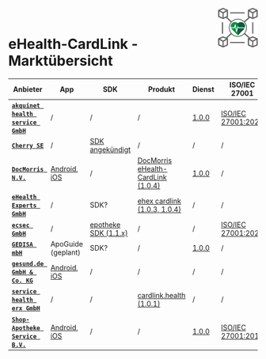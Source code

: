 <img align="right" width="80" height="80" src="https://github.com/eHealthCardLink/Spezifikation/blob/main/img/IOP-Logo.png"/><br/>

# eHealth-CardLink - Marktübersicht

| Anbieter | App | SDK | Produkt | Dienst | ISO/IEC 27001 | 
| --- | --- | --- |  --- | --- | --- |
| [**`akquinet health service GmbH`**](https://akquinet.com/) | / | / | / | [1.0.0](https://tinyurl.com/gemCL-Anb) |  [ISO/IEC 27001:2022](https://akquinet.com/files/AKQUINET/zertifikate/zertifikat-2024-housing-managed-hosting-services-akquinet.pdf) |
| [**`Cherry SE`**](https://www.cherry.de/) | / | [SDK angekündigt](https://www.cherry.de/unternehmen/presse/artikel/software-developer-kit-fertig-ab-sofort-mit-cherry-smartlink-die-integration-von-cardlink-starten) | / | / | / | / | 
| [**`DocMorris N.V.`**](https://www.docmorris.de/) | [Android](https://play.google.com/store/apps/details?id=de.docmorris.pharmacyapp), [iOS](https://apps.apple.com/de/app/docmorris-apotheke-e-rezept/id976600580) | / |  [DocMorris eHealth-CardLink (1.0.4)](https://tinyurl.com/gemCL-Prod) | [1.0.0](https://tinyurl.com/gemCL-Anb)  | / | 
| [**`eHealth Experts GmbH`**](https://ehex.de/) | / | SDK? | [ehex cardlink (1.0.3, 1.0.4)](https://tinyurl.com/gemCL-Prod) | / | / |
| [**`ecsec GmbH`**](https://ecsec.de) | / | [epotheke SDK (1.1.x)](https://github.com/epotheke/epotheke-sdk) |  / | / | [ISO/IEC 27001:2022](https://epotheke.com/pub/ISO-IEC-27001.pdf) |
| [**`GEDISA mbH`**](https://www.gedisa.de/) | ApoGuide (geplant) | SDK? | / | [1.0.0](https://tinyurl.com/gemCL-Anb) | / | 
| [**`gesund.de GmbH & Co. KG`**](https://gesund.de) | [Android](https://play.google.com/store/apps/details?id=de.gesund.app&hl=de), [iOS](https://app.adjust.com/13kg6cjf?fallback=https%3A%2F%2Fapps.apple.com%2Fde%2Fapp%2Fgesund-de%2Fid1554260352)  | / | / | / | / | / | 
| [**`service health erx GmbH`**](https://www.service-health.de/) | / | / |  [cardlink.health (1.0.1)](https://tinyurl.com/gemCL-Prod) | / | / |
| [**`Shop-Apotheke Service B.V.`**](https://www.shop-apotheke.com/) | [Android](https://play.google.com/store/apps/details?id=shop.shop_apotheke.com.shopapotheke), [iOS](https://apps.apple.com/de/app/shop-apotheke-redcare/id1104967519) | / | / | [1.0.0](https://tinyurl.com/gemCL-Anb)  | [ISO/IEC 27001:2013](https://www.certipedia.com/certificates/01+153+2100656%252F03?locale=es)  |






